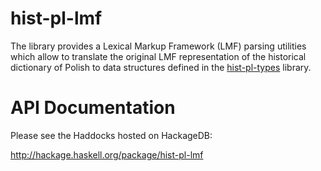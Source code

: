 hist-pl-lmf
===========

The library provides a Lexical Markup Framework (LMF) parsing
utilities which allow to translate the original LMF representation
of the historical dictionary of Polish to data structures defined
in the [hist-pl-types][hist-pl-types] library.


API Documentation
=================

Please see the Haddocks hosted on HackageDB:

http://hackage.haskell.org/package/hist-pl-lmf


[hist-pl-types]: https://github.com/kawu/hist-pl/tree/master/types "HistPL types"
